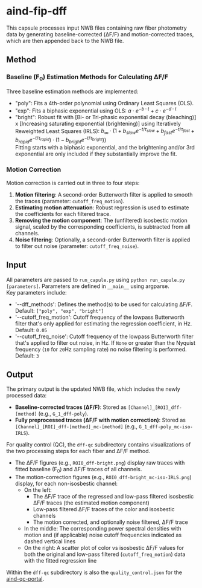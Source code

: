 # aind-fip-dff

This capsule processes input NWB files containing raw fiber photometry data by generating baseline-corrected (ΔF/F) and motion-corrected traces, which are then appended back to the NWB file.

## Method
### Baseline (F<sub>0</sub>) Estimation Methods for Calculating ΔF/F
Three baseline estimation methods are implemented:
- "poly": Fits a 4th-order polynomial using Ordinary Least Squares (OLS).
- "exp": Fits a biphasic exponential using OLS: $a\cdot e^{-b\cdot t} + c\cdot e^{-d\cdot t}$
- "bright": Robust fit with  [Bi- or Tri-phasic exponential decay (bleaching)]  x  [Increasing saturating exponential (brightening)] using Iteratively Reweighted Least Squares (IRLS):  $b_{\infty} \cdot (1 + b_{slow} e^{-t/\tau_{slow}} + b_{fast} e^{-t/\tau_{fast}} + b_{rapid} e^{-t/\tau_{rapid}}) \cdot (1-b_{bright} e^{-t/\tau_{bright}}))$  
  Fitting starts with a biphasic exponential, and the brightening and/or 3rd exponential are only included if they substantially improve the fit.

### Motion Correction
Motion correction is carried out in three to four steps:
1. **Motion filtering**: A second-order Butterworth filter is applied to smooth the traces (parameter: `cutoff_freq_motion`).
2. **Estimating motion attenuation**: Robust regression is used to estimate the coefficients for each filtered trace.
3. **Removing the motion component**: The (unfiltered) isosbestic motion signal, scaled by the corresponding coefficients, is subtracted from all channels.
4. **Noise filtering**: Optionally, a second-order Butterworth filter is applied to filter out noise (parameter: `cutoff_freq_noise`).


## Input

All parameters are passed to `run_capule.py` using `python run_capule.py [parameters]`.
Parameters are defined in `__main__` using argparse.  
Key parameters include:  
- '--dff_methods': Defines the method(s) to be used for calculating ΔF/F. Default: `["poly", "exp", "bright"]`
- '--cutoff_freq_motion': Cutoff frequency of the lowpass Butterworth filter that's only applied for estimating the regression coefficient, in Hz. Default: `0.05`
- '--cutoff_freq_noise': Cutoff frequency of the lowpass Butterworth filter that's applied to filter out noise, in Hz. If `None` or greater than the Nyquist frequency (`10` for `20`Hz sampling rate) no noise filtering is performed. Default: `3`

## Output

The primary output is the updated NWB file, which includes the newly processed data:
- **Baseline-corrected traces (ΔF/F)**: Stored as `[Channel]_[ROI]_dff-[method]` (e.g., `G_1_dff-poly`). 
- **Fully preprocessed traces (ΔF/F with motion correction)**: Stored as `[Channel]_[ROI]_dff-[method]_mc-[method]` (e.g., `G_1_dff-poly_mc-iso-IRLS`). 

For quality control (QC), the `dff-qc` subdirectory contains visualizations of the two processing steps for each fiber and ΔF/F method.   
- The ΔF/F figures (e.g., `ROI0_dff-bright.png`) display raw traces with fitted baseline (F<sub>0</sub>) and ΔF/F traces of all channels.   
- The motion-correction figures (e.g., `ROI0_dff-bright_mc-iso-IRLS.png`) display, for each non-isosbestic channel:
  * On the left:
    - The ΔF/F trace of the regressed and low-pass filtered isosbestic ΔF/F traces (the estimated motion component)
    - Low-pass filtered ΔF/F traces of the color and isosbestic channels
    - The motion corrected, and optionally noise filtered, ΔF/F trace
  * In the middle: The corresponding power spectral densities with motion and (if applicable) noise cutoff frequencies indicated as dashed vertical lines
  * On the right: A scatter plot of color vs isosbestic ΔF/F values for both the original and low-pass filtered (`cutoff_freq_motion`) data with the fitted regression line

Within the `dff-qc` subdirectory is also the `quality_control.json` for the [aind-qc-portal](https://github.com/AllenNeuralDynamics/aind-qc-portal).
